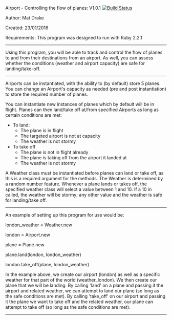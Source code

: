Airport - Controlling the flow of planes: V1.0.1 [![Build Status](https://travis-ci.org/MatDrake/airport_challenge.svg?branch=master)](https://travis-ci.org/MatDrake/airport_challenge)

Author: Mat Drake

Created: 23/01/2016

Requirements: This program was designed to run with Ruby 2.2.1

--------------------------------

Using this program, you will be able to track and control the flow of planes to and from their destinations from an airport. As well, you can assess whether the conditions (weather and airport capacity) are safe for landing/take-off.

--------------------------------

Airports can be instantiated, with the ability to (by default) store 5 planes. You can change an Airport's capacity as needed (pre and post instantiation) to store the required number of planes.

You can instantiate new instances of planes which by default will be in flight. Planes can then land/take off at/from specified Airports as long as certain conditions are met:

- To land:
  - The plane is in flight
  - The targeted airport is not at capacity
  - The weather is not stormy
- To take off
  - The plane is not in flight already
  - The plane is taking off from the airport it landed at
  - The weather is not stormy

A Weather class must be instantiated before planes can land or take off, as this is a required argument for the methods. The Weather is determined by a random number feature. Whenever a plane lands or takes off, the specified weather class will select a value between 1 and 10. If a 10 in called, the weather will be stormy; any other value and the weather is safe for landing/take off.

--------------------------------

An example of setting up this program for use would be:

london_weather = Weather.new

london = Airport.new

plane = Plane.new

plane.land(london, london_weather)

london.take_off(plane, london_weather)

In the example above, we create our airport (london) as well as a specific weather for that part of the world (weather_london). We then create our plane that we will be landing. By calling 'land' on a plane and passing it the airport and related weather, we can attempt to land our plane (so long as the safe conditions are met). By calling 'take_off' on our airport and passing it the plane we want to take off and the related weather, our plane can attempt to take off (so long as the safe conditions are met).

--------------------------------


